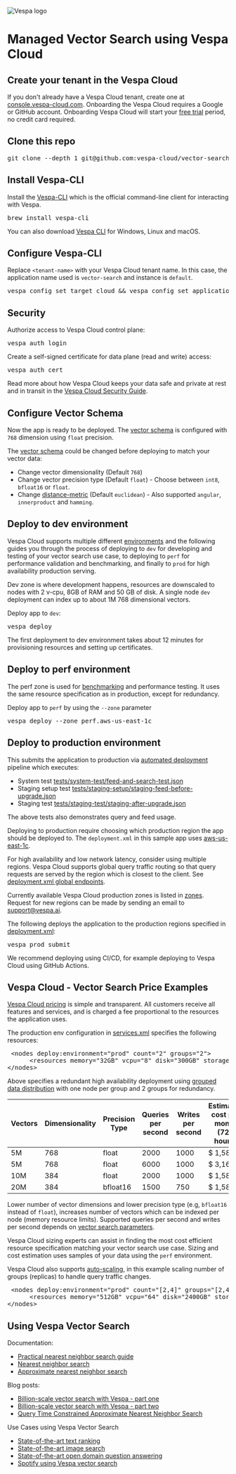 <!-- Copyright Yahoo. Licensed under the terms of the Apache 2.0 license. See LICENSE in the project root.-->
![Vespa logo](https://vespa.ai/assets/vespa-logo-color.png)

# Managed Vector Search using Vespa Cloud

## Create your tenant in the Vespa Cloud

If you don't already have a Vespa Cloud tenant, 
create one at [console.vespa-cloud.com](https://console.vespa-cloud.com/). 
Onboarding the Vespa Cloud requires a Google or GitHub account. 
Onboarding Vespa Cloud will start your [free trial](https://cloud.vespa.ai/pricing#free-trial) period, 
no credit card required. 

## Clone this repo 
<pre>
git clone --depth 1 git@github.com:vespa-cloud/vector-search.git && cd vector-search
</pre>

## Install Vespa-CLI
Install the [Vespa-CLI](https://docs.vespa.ai/en/vespa-cli.html) which is the official command-line
client for interacting with Vespa. 

<pre>
brew install vespa-cli 
</pre>

You can also download [Vespa CLI](https://github.com/vespa-engine/vespa/releases) 
for Windows, Linux and macOS.

## Configure Vespa-CLI 
Replace `<tenant-name>` with your Vespa Cloud tenant name. 
In this case, the application name used is `vector-search` and instance
is `default`.

<pre>
vespa config set target cloud && vespa config set application &lt;tenant-name&gt;.vector-search.default
</pre>

## Security

Authorize access to Vespa Cloud control plane: 
<pre>
vespa auth login
</pre>

Create a self-signed certificate for data plane (read and write) access:
<pre>
vespa auth cert
</pre>

Read more about how Vespa Cloud keeps your data safe and private at rest and in transit 
in the [Vespa Cloud Security Guide](https://cloud.vespa.ai/en/security/guide).

## Configure Vector Schema 
Now the app is ready to be deployed. The [vector schema](schemas/vector.sd)
is configured with `768` dimension using `float` precision. 

The [vector schema](schemas/vector.sd) could be changed before deploying 
to match your vector data:

* Change vector dimensionality (Default `768`)
* Change vector precision type (Default `float`) - Choose between `int8`, `bfloat16` or `float`.
* Change [distance-metric](https://docs.vespa.ai/en/reference/schema-reference.html#distance-metric) 
(Default `euclidean`) - Also supported `angular`, `innerproduct` and `hamming`.


## Deploy to dev environment 
Vespa Cloud supports multiple different [environments](https://cloud.vespa.ai/en/reference/environments) and
the following guides you through the process of deploying to `dev` for developing and testing
of your vector search use case, to deploying to `perf` for performance validation and benchmarking, and finally to
`prod` for high availability production serving. 

Dev zone is where development happens, resources are downscaled to nodes with 2 v-cpu, 8GB of RAM and 50 GB of disk.
A single node `dev` deployment can index up to about 1M 768 dimensional vectors. 

Deploy app to `dev`:
<pre>
vespa deploy  
</pre>

The first deployment to dev environment takes about 12 minutes for provisioning resources and 
setting up certificates. 

## Deploy to perf environment

The perf zone is used for [benchmarking](https://cloud.vespa.ai/en/benchmarking) and performance testing. 
It uses the same resource specification as in production, except
for redundancy. 

Deploy app to `perf` by using the `--zone` parameter

<pre>
vespa deploy --zone perf.aws-us-east-1c
</pre>


## Deploy to production environment

This submits the application to production via [automated deployment](https://cloud.vespa.ai/en/automated-deployments) 
pipeline which executes:

* System test [tests/system-test/feed-and-search-test.json](tests/system-test/feed-and-search-test.json)
* Staging setup test [tests/staging-setup/staging-feed-before-upgrade.json](tests/staging-setup/staging-feed-before-upgrade.json)
* Staging test [tests/staging-test/staging-after-upgrade.json](tests/staging-test/staging-after-upgrade.json)

The above tests also demonstrates query and feed usage. 

Deploying to production require choosing which production region the app should be
deployed to. The `deployment.xml` in this sample app uses [aws-us-east-1c](deployment.xml).

For high availability and low network latency, consider using multiple regions. Vespa Cloud
supports global query traffic routing so that query requests are served by the region which is
closest to the client. See [deployment.xml global endpoints](https://cloud.vespa.ai/en/reference/deployment#endpoints).

Currently available Vespa Cloud production zones is 
listed in [zones](https://cloud.vespa.ai/en/reference/zones.html). 
Request for new regions can be made by sending an email to [support@vespa.ai](mailto:support@vespa.ai).

The following deploys the application to the production regions specified in [deployment.xml](deployment.xml):
<pre>
vespa prod submit 
</pre>

We recommend deploying using CI/CD, for example deploying to Vespa Cloud using GitHub Actions.  

## Vespa Cloud - Vector Search Price Examples

[Vespa Cloud pricing](https://cloud.vespa.ai/pricing) is simple and transparent. 
All customers receive all features and services, and is charged a fee proportional to the resources the application uses. 

The production env configuration in [services.xml](services.xml) specifies the following resources:
<pre>
 &lt;nodes deploy:environment="prod" count="2" groups="2"&gt;
      &lt;resources memory="32GB" vcpu="8" disk="300GB" storage-type="local"&gt;
&lt;/nodes&gt;
</pre>

Above specifies a redundant high availability deployment 
using [grouped data distribution](https://docs.vespa.ai/en/performance/sizing-search.html ) with
one node per group and 2 groups for redundancy.   

| Vectors | Dimensionality | Precision Type | Queries per second | Writes per second | Estimated cost per month (720 hours) |
|---------|----------------|----------------|--------------------|-------------------|--------------------------------------|
| 5M      | 768            | float          | 2000               | 1000              | $ 1,581                              |
| 5M      | 768            | float          | 6000               | 1000              | $ 3,162                              |
| 10M     | 384            | float          | 2000               | 1000              | $ 1,581                              |
| 20M     | 384            | bfloat16       | 1500               | 750               | $ 1,581                              |

Lower number of vector dimensions and lower precision type (e.g, `bfloat16` instead of `float`), 
increases number of vectors which can be indexed per node (memory resource limits). Supported queries per second and
writes per second depends on [vector search parameters](https://docs.vespa.ai/en/approximate-nn-hnsw.html).

Vespa Cloud sizing experts can assist in finding the most cost efficient resource specification matching your vector search 
use case. Sizing and cost estimation uses samples of your data using the `perf` environment. 

Vespa Cloud also supports [auto-scaling](https://cloud.vespa.ai/en/autoscaling), in this example scaling 
number of groups (replicas) to handle query traffic changes.

<pre>
 &lt;nodes deploy:environment="prod" count="[2,4]" groups="[2,4]"&gt;
      &lt;resources memory="512GB" vcpu="64" disk="2400GB" storage-type="local"&gt;
&lt;/nodes&gt;
</pre>


## Using Vespa Vector Search 

Documentation:

* [Practical nearest neighbor search guide](https://docs.vespa.ai/en/nearest-neighbor-search-guide.html)
* [Nearest neighbor search](https://docs.vespa.ai/en/nearest-neighbor-search.html)
* [Approximate nearest neighbor search](https://docs.vespa.ai/en/approximate-nn-hnsw.html)

Blog posts: 

* [Billion-scale vector search with Vespa - part one](https://blog.vespa.ai/billion-scale-knn/)
* [Billion-scale vector search with Vespa - part two](https://blog.vespa.ai/billion-scale-knn-part-two/)
* [Query Time Constrained Approximate Nearest Neighbor Search](https://blog.vespa.ai/constrained-approximate-nearest-neighbor-search/)

Use Cases using Vespa Vector Search 

* [State-of-the-art text ranking](https://github.com/vespa-engine/sample-apps/blob/master/msmarco-ranking/passage-ranking.md)
* [State-of-the-art image search](https://github.com/vespa-engine/sample-apps/tree/master/text-image-search)
* [State-of-the-art open domain question answering](https://github.com/vespa-engine/sample-apps/tree/master/dense-passage-retrieval-with-ann)
* [Spotify using Vespa vector search](https://engineering.atspotify.com/2022/03/introducing-natural-language-search-for-podcast-episodes/)
